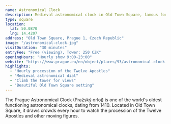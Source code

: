 ```yaml
---
name: Astronomical Clock
description: Medieval astronomical clock in Old Town Square, famous for its hourly animated show
type: square
location:
  lat: 50.0870
  lng: 14.4207
address: "Old Town Square, Prague 1, Czech Republic"
image: "/astronomical-clock.jpg"
visitDuration: "30 minutes"
entryFee: "Free (viewing), Tower: 250 CZK"
openingHours: "Hourly show 9:00-23:00"
website: "https://www.prague.eu/en/object/places/93/astronomical-clock-orloj"
highlights:
  - "Hourly procession of the Twelve Apostles"
  - "Medieval astronomical dial"
  - "Climb the tower for views"
  - "Beautiful Old Town Square setting"
---
```


The Prague Astronomical Clock (Pražský orloj) is one of the world's oldest functioning astronomical clocks, dating from 1410. Located in Old Town Square, it draws crowds every hour to watch the procession of the Twelve Apostles and other moving figures.